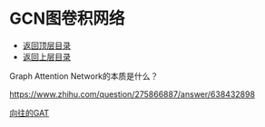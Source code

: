 # GCN图卷积网络

- [返回顶层目录](../../../README.md#目录)
- [返回上层目录](../graph-neural-networks.md)



Graph Attention Network的本质是什么？

https://www.zhihu.com/question/275866887/answer/638432898

[向往的GAT](https://zhuanlan.zhihu.com/p/81350196)

